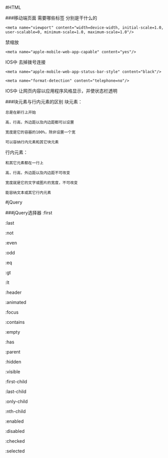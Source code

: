 #HTML

###移动端页面 需要哪些<meta>标签 分别是干什么的

```
<meta name="viewport" content="width=device-width, initial-scale=1.0, user-scalable=0, minimum-scale=1.0, maximum-scale=1.0"/>  
```

禁缩放

```
<meta name="apple-mobile-web-app-capable" content="yes"/>
```

IOS中 去掉拨号连接

```
<meta name="apple-mobile-web-app-status-bar-style" content="black"/>
```
```
<meta name="format-detection" content="telephone=no"/> 
```

IOS中 让网页内容以应用程序风格显示，并使状态栏透明

###块元素与行内元素的区别
块元素：

	总是在新行上开始 

	高，行高，外边距以及内边距都可以设置

	宽度是它的容器的100%，除非设置一个宽

	可以容纳行内元素和其它块元素

行内元素：

	和其它元素都在一行上

	高，行高，外边距以及内边距不可改变

	宽度就是它的文字或图片的宽度，不可改变

	能容纳文本或其它行内元素
	
#jQuery
	
###jQuery选择器
:first

:last

:not

:even

:odd

:eq

:gt

:lt

:header

:animated

:focus

:contains

:empty

:has

:parent

:hidden

:visible

:first-child

:last-child

:only-child

:nth-child

:enabled

:disabled

:checked

:selected